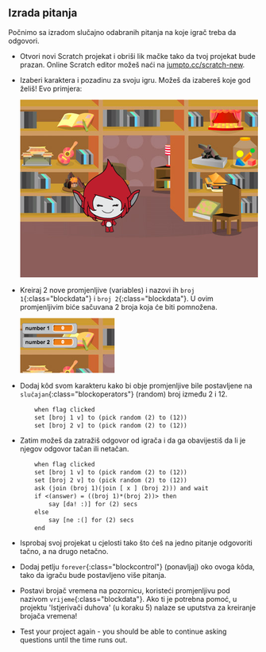 ## Izrada pitanja

Počnimo sa izradom slučajno odabranih pitanja na koje igrač treba da odgovori.

+ Otvori novi Scratch projekat i obriši lik mačke tako da tvoj projekat bude prazan. Online Scratch editor možeš naći na <a href="http://jumpto.cc/scratch-new" target="_blank">jumpto.cc/scratch-new</a>.

+ Izaberi karaktera i pozadinu za svoju igru. Možeš da izabereš koje god želiš! Evo primjera:
    
    ![screenshot](images/brain-setting.png)

+ Kreiraj 2 nove promjenljive (variables) i nazovi ih `broj 1`{:class="blockdata"} i `broj 2`{:class="blockdata"}. U ovim promjenljivim biće sačuvana 2 broja koja će biti pomnožena.
    
    ![screenshot](images/brain-variables.png)

+ Dodaj kôd svom karakteru kako bi obje promjenljive bile postavljene na `slučajan`{:class="blockoperators"} (random) broj između 2 i 12. 
    
    ```blocks
        when flag clicked
        set [broj 1 v] to (pick random (2) to (12))
        set [broj 2 v] to (pick random (2) to (12))
    ```

+ Zatim možeš da zatražiš odgovor od igrača i da ga obavijestiš da li je njegov odgovor tačan ili netačan.
    
    ```blocks
        when flag clicked
        set [broj 1 v] to (pick random (2) to (12))
        set [broj 2 v] to (pick random (2) to (12))
        ask (join (broj 1)(join [ x ] (broj 2))) and wait
        if <(answer) = ((broj 1)*(broj 2))> then
            say [da! :)] for (2) secs
        else
            say [ne :(] for (2) secs
        end
    ```

+ Isprobaj svoj projekat u cjelosti tako što ćeš na jedno pitanje odgovoriti tačno, a na drugo netačno.

+ Dodaj petlju `forever`{:class="blockcontrol"} (ponavljaj) oko ovoga kôda, tako da igraču bude postavljeno više pitanja.

+ Postavi brojač vremena na pozornicu, koristeći promjenljivu pod nazivom `vrijeme`{:class="blockdata"}. Ako ti je potrebna pomoć, u projektu 'Istjerivači duhova' (u koraku 5) nalaze se uputstva za kreiranje brojača vremena!

+ Test your project again - you should be able to continue asking questions until the time runs out.